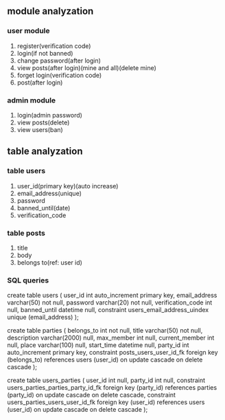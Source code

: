 ## module analyzation

### user module

1. register(verification code)
2. login(if not banned)
3. change password(after login)
4. view posts(after login)(mine and all)(delete mine)
5. forget login(verification code)
6. post(after login)

### admin module

1. login(admin password)
2. view posts(delete)
3. view users(ban)

## table analyzation

### table users

1. user_id(primary key)(auto increase)
2. email_address(unique)
3. password
4. banned_until(date)
5. verification_code

### table posts

1. title
2. body
3. belongs to(ref: user id)

### SQL queries
create table users
(
user_id           int auto_increment
primary key,
email_address     varchar(50) not null,
password          varchar(20) not null,
verification_code int         null,
banned_until      datetime    null,
constraint users_email_address_uindex
unique (email_address)
);

create table parties
(
belongs_to     int           not null,
title          varchar(50)   not null,
description    varchar(2000) null,
max_member     int           null,
current_member int           null,
place          varchar(100)  null,
start_time     datetime      null,
party_id       int auto_increment
primary key,
constraint posts_users_user_id_fk
foreign key (belongs_to) references users (user_id)
on update cascade on delete cascade
);

create table users_parties
(
user_id  int null,
party_id int null,
constraint users_parties_parties_party_id_fk
foreign key (party_id) references parties (party_id)
on update cascade on delete cascade,
constraint users_parties_users_user_id_fk
foreign key (user_id) references users (user_id)
on update cascade on delete cascade
);

